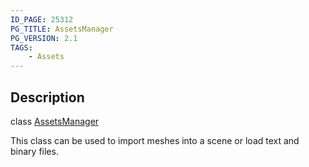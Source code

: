 ```yaml
---
ID_PAGE: 25312
PG_TITLE: AssetsManager
PG_VERSION: 2.1
TAGS:
    - Assets
---
```

## Description

class [AssetsManager](/classes/2.5/AssetsManager)

This class can be used to import meshes into a scene or load text and binary files.

